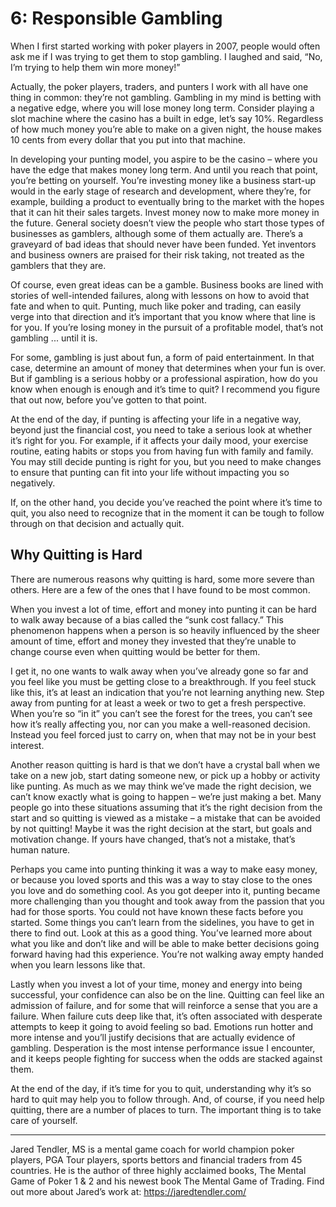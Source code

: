 # 6: Responsible Gambling

When I first started working with poker players in 2007, people would often ask me if I was trying to get them to stop gambling. I laughed and said, “No, I’m trying to help them win more money!”

Actually, the poker players, traders, and punters I work with all have one thing in common: they’re not gambling. Gambling in my mind is betting with a negative edge, where you will lose money long term. Consider playing a slot machine where the casino has a built in edge, let’s say 10%. Regardless of how much money you’re able to make on a given night, the house makes 10 cents from every dollar that you put into that machine.

In developing your punting model, you aspire to be the casino – where you have the edge that makes money long term. And until you reach that point, you’re betting on yourself. You’re investing money like a business start-up would in the early stage of research and development, where they’re, for example, building a product to eventually bring to the market with the hopes that it can hit their sales targets. Invest money now to make more money in the future. General society doesn’t view the people who start those types of businesses as gamblers, although some of them actually are. There’s a graveyard of bad ideas that should never have been funded. Yet inventors and business owners are praised for their risk taking, not treated as the gamblers that they are.

Of course, even great ideas can be a gamble. Business books are lined with stories of well-intended failures, along with lessons on how to avoid that fate and when to quit. Punting, much like poker and trading, can easily verge into that direction and it’s important that you know where that line is for you. If you’re losing money in the pursuit of a profitable model, that’s not gambling ... until it is. 

For some, gambling is just about fun, a form of paid entertainment. In that case, determine an amount of money that determines when your fun is over. But if gambling is a serious hobby or a professional aspiration, how do you know when enough is enough and it’s time to quit? I recommend you figure that out now, before you’ve gotten to that point.

At the end of the day, if punting is affecting your life in a negative way, beyond just the financial cost, you need to take a serious look at whether it’s right for you. For example, if it affects your daily mood, your exercise routine, eating habits or stops you from having fun with family and family. You may still decide punting is right for you, but you need to make changes to ensure that punting can fit into your life without impacting you so negatively.  

If, on the other hand, you decide you’ve reached the point where it’s time to quit, you also need to recognize that in the moment it can be tough to follow through on that decision and actually quit. 

## Why Quitting is Hard

There are numerous reasons why quitting is hard, some more severe than others. Here are a few of the ones that I have found to be most common.

When you invest a lot of time, effort and money into punting it can be hard to walk away because of a bias called the “sunk cost fallacy.” This phenomenon happens when a person is so heavily influenced by the sheer amount of time, effort and money they invested that they’re unable to change course even when quitting would be better for them. 

I get it, no one wants to walk away when you’ve already gone so far and you feel like you must be getting close to a breakthrough. If you feel stuck like this, it’s at least an indication that you’re not learning anything new. Step away from punting for at least a week or two to get a fresh perspective. When you’re so “in it” you can’t see the forest for the trees, you can’t see how it’s really affecting you, nor can you make a well-reasoned decision. Instead you feel forced just to carry on, when that may not be in your best interest.

Another reason quitting is hard is that we don’t have a crystal ball when we take on a new job, start dating someone new, or pick up a hobby or activity like punting. As much as we may think we’ve made the right decision, we can’t know exactly what is going to happen – we’re just making a bet. Many people go into these situations assuming that it’s the right decision from the start and so quitting is viewed as a mistake – a mistake that can be avoided by not quitting! Maybe it was the right decision at the start, but goals and motivation change. If yours have changed, that’s not a mistake, that’s human nature.

Perhaps you came into punting thinking it was a way to make easy money, or because you loved sports and this was a way to stay close to the ones you love and do something cool. As you got deeper into it, punting became more challenging than you thought and took away from the passion that you had for those sports. You could not have known these facts before you started. Some things you can’t learn from the sidelines, you have to get in there to find out. Look at this as a good thing. You’ve learned more about what you like and don’t like and will be able to make better decisions going forward having had this experience. You’re not walking away empty handed when you learn lessons like that.

Lastly when you invest a lot of your time, money and energy into being successful, your confidence can also be on the line. Quitting can feel like an admission of failure, and for some that will reinforce a sense that you are a failure. When failure cuts deep like that, it’s often associated with desperate attempts to keep it going to avoid feeling so bad. Emotions run hotter and more intense and you’ll justify decisions that are actually evidence of gambling. Desperation is the most intense performance issue I encounter, and it keeps people fighting for success when the odds are stacked against them. 

At the end of the day, if it’s time for you to quit, understanding why it’s so hard to quit may help you to follow through. And, of course, if you need help quitting, there are a number of places to turn. The important thing is to take care of yourself.

---

Jared Tendler, MS is a mental game coach for world champion poker players, PGA Tour players, sports bettors and financial traders from 45 countries. He is the author of three highly acclaimed books, The Mental Game of Poker 1 & 2 and his newest book The Mental Game of Trading. Find out more about Jared’s work at: https://jaredtendler.com/ 
